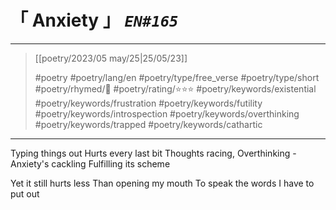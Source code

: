 # &#12300; Anxiety &#12301; *`EN#165`*

---

> [[poetry/2023/05 may/25|25/05/23]]
> 
> #poetry 
> #poetry/lang/en 
> #poetry/type/free_verse #poetry/type/short 
> #poetry/rhymed/🔴 
> #poetry/rating/⭐⭐⭐ 
> #poetry/keywords/existential #poetry/keywords/frustration #poetry/keywords/futility #poetry/keywords/introspection #poetry/keywords/overthinking #poetry/keywords/trapped #poetry/keywords/cathartic 

---

Typing things out
Hurts every last bit
Thoughts racing,
Overthinking -
Anxiety's cackling 
Fulfilling its scheme

Yet it still hurts less
Than opening my mouth
To speak the words
I have to put out